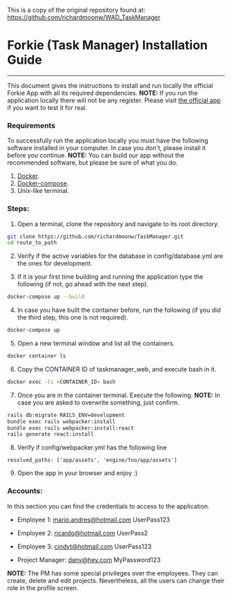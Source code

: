 This is a copy of the original repository found at: https://github.com/richardmoonw/WAD_TaskManager
# Forkie (Task Manager) Installation Guide
------

This document gives the instructions to install and run locally the official Forkie App with all
its required dependencies. **NOTE:** If you run the application locally there will not be any
register. Please visit [the official app](https://forkie.herokuapp.com) if you want to test it for
real.

### Requirements
To successfully run the application locally you must have the following software installed in your 
computer. In case you don't, please install it before you continue. **NOTE:** You can build our app 
without the recommended software, but please be sure of what you do.
1. [Docker](https://www.docker.com/).
2. [Docker-compose](https://docs.docker.com/compose/install/).
3. Unix-like terminal.

### Steps:
1. Open a terminal, clone the repository and navigate to its root directory.
```bash
git clone https://github.com/richardmoonw/TaskManager.git
cd route_to_path
```

2. Verify if the active variables for the database in config/database.yml are the ones for 
development.

3. If it is your first time building and running the application type the following (if not, go ahead with the
next step).
```bash
docker-compose up --build
```

4. In case you have built the container before, run the following (if you did the third step, this one is not 
required).
```bash
docker-compose up
```

5. Open a new terminal window and list all the containers.
```bash 
docker container ls
```

6. Copy the CONTAINER ID of taskmanager_web, and execute bash in it.
```bash
docker exec -ti <CONTAINER_ID> bash
```

7. Once you are in the container terminal. Execute the following. **NOTE:** In case you are asked to 
overwrite something, just confirm.
```bash
rails db:migrate RAILS_ENV=development
bundle exec rails webpacker:install
bundle exec rails webpacker:install:react
rails generate react:install
```

8. Verify if config/webpacker.yml has the following line
```
resolved_paths: ['app/assets', 'engine/foo/app/assets']
```

9. Open the app in your browser and enjoy :)

### Accounts:
In this section you can find the credentials to access to the application.

* Employee 1:
mario.andres@hotmail.com
UserPass123

* Employee 2:
ricardo@hotmail.com
UserPass2

* Employee 3:
cindyt@hotmail.com
UserPass123

* Project Manager:
danv@hey.com
MyPassword123

**NOTE:** The PM has some special privileges over the employees. They can create, delete and edit projects. 
Nevertheless, all the users can change their role in the profile screen.
